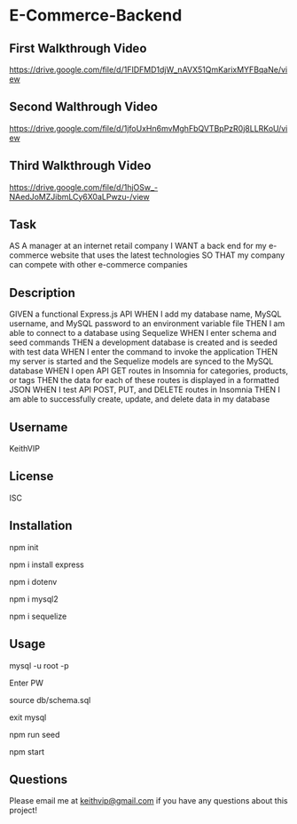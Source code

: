# E-Commerce-Backend

## First Walkthrough Video

https://drive.google.com/file/d/1FIDFMD1djW_nAVX51QmKarixMYFBqaNe/view

## Second Walthrough Video

https://drive.google.com/file/d/1jfoUxHn6mvMghFbQVTBpPzR0j8LLRKoU/view

## Third Walkthrough Video

https://drive.google.com/file/d/1hjOSw_-NAedJoMZJibmLCy6X0aLPwzu-/view

## Task

AS A manager at an internet retail company
I WANT a back end for my e-commerce website that uses the latest technologies
SO THAT my company can compete with other e-commerce companies

## Description

GIVEN a functional Express.js API
WHEN I add my database name, MySQL username, and MySQL password to an environment variable file
THEN I am able to connect to a database using Sequelize
WHEN I enter schema and seed commands
THEN a development database is created and is seeded with test data
WHEN I enter the command to invoke the application
THEN my server is started and the Sequelize models are synced to the MySQL database
WHEN I open API GET routes in Insomnia for categories, products, or tags
THEN the data for each of these routes is displayed in a formatted JSON
WHEN I test API POST, PUT, and DELETE routes in Insomnia
THEN I am able to successfully create, update, and delete data in my database

## Username

KeithVIP

## License

ISC

## Installation

npm init

npm i install express

npm i dotenv

npm i mysql2

npm i sequelize

## Usage

mysql -u root -p

Enter PW

source db/schema.sql

exit mysql

npm run seed

npm start

## Questions

Please email me at keithvip@gmail.com if you have any questions about this project!
